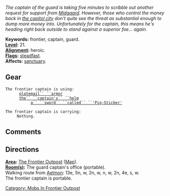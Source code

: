 *The captain of the guard is taking five minutes to scribble out another
request for support from [Midgaard](:Category:_Midgaard.md "wikilink").
However, those who control the money back in [the capitol
city](:Category:_Midgaard.md "wikilink") don't quite see the threat as
substantial enough to dump more money into. Unfortunately for the
captain, this means he's heading right back outside to stand against a
superior foe... again.*

**Keywords:** frontier, captain, guard.  
**[Level](Level.md "wikilink"):** 21.  
**[Alignment](Alignment.md "wikilink"):** heroic.  
**[Flags](:Category:_Mob_Types.md "wikilink"):**
[steadfast](Sentinel_Mobs.md "wikilink").  
**Affects:** [sanctuary](Sanctuary.md "wikilink").  

## Gear

`The frontier captain is using:`  
<worn on body>`      `[`platemail`` ``armor`](Platemail_Armor.md "wikilink")  
<worn on head>`      `[`the`` ``captain's`` ``helm`](Captain's_Helm.md "wikilink")  
<wielded>`           `[`a`` ``sword`` ``called`` ``'Pig-Sticker'`](Sword_Called_'Pig-Sticker'.md "wikilink")

`The frontier captain is carrying:`  
`     Nothing.`

## Comments

## Directions

**[Area](:Category:_Areas.md "wikilink"):** [The Frontier
Outpost](:Category:_Frontier_Outpost.md "wikilink")
([Map](Frontier_Outpost_Map.md "wikilink")).  
**[Room(s)](:Category:_Rooms.md "wikilink"):** The guard captain's
office (portable).  
Walking route from [Aelmon](Aelmon.md "wikilink"): 13e, 5n, w, 2n, w, n,
w, 2n, 4e, s, w.  
The frontier captain is portable.  

[Category: Mobs In Frontier
Outpost](Category:_Mobs_In_Frontier_Outpost "wikilink")
